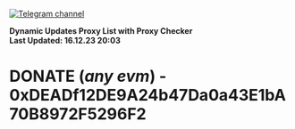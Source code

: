 [![Telegram channel](https://img.shields.io/endpoint?url=https://runkit.io/damiankrawczyk/telegram-badge/branches/master?url=https://t.me/n4z4v0d)](https://t.me/n4z4v0d) 

**Dynamic Updates Proxy List with Proxy Checker**  
**Last Updated: 16.12.23 20:03**

# DONATE (_any evm_) - 0xDEADf12DE9A24b47Da0a43E1bA70B8972F5296F2
